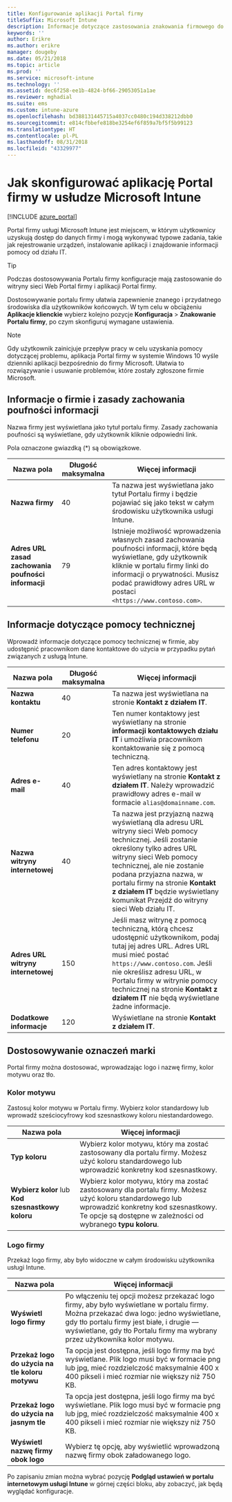 ```yaml
---
title: Konfigurowanie aplikacji Portal firmy
titleSuffix: Microsoft Intune
description: Informacje dotyczące zastosowania znakowania firmowego do aplikacji Portal firmy usługi Intune.
keywords: ''
author: Erikre
ms.author: erikre
manager: dougeby
ms.date: 05/21/2018
ms.topic: article
ms.prod: ''
ms.service: microsoft-intune
ms.technology: ''
ms.assetid: dec6f258-ee1b-4824-bf66-29053051a1ae
ms.reviewer: mghadial
ms.suite: ems
ms.custom: intune-azure
ms.openlocfilehash: bd388131445715a4037cc0480c194d338212dbb0
ms.sourcegitcommit: e814cfbbefe818be3254ef6f859a7bf5f5b99123
ms.translationtype: HT
ms.contentlocale: pl-PL
ms.lasthandoff: 08/31/2018
ms.locfileid: "43329977"
---
```

# <a name="how-to-configure-the-microsoft-intune-company-portal-app"></a>Jak skonfigurować aplikację Portal firmy w usłudze Microsoft Intune

[!INCLUDE [azure_portal](./includes/azure_portal.md)]

Portal firmy usługi Microsoft Intune jest miejscem, w którym użytkownicy uzyskują dostęp do danych firmy i mogą wykonywać typowe zadania, takie jak rejestrowanie urządzeń, instalowanie aplikacji i znajdowanie informacji pomocy od działu IT.        

> [!Tip]        
> Podczas dostosowywania Portalu firmy konfiguracje mają zastosowanie do witryny sieci Web Portal firmy i aplikacji Portal firmy.       

Dostosowywanie portalu firmy ułatwia zapewnienie znanego i przydatnego środowiska dla użytkowników końcowych. W tym celu w obciążeniu **Aplikacje klienckie** wybierz kolejno pozycje **Konfiguracja** > **Znakowanie Portalu firmy**, po czym skonfiguruj wymagane ustawienia.  

> [!Note]       
> Gdy użytkownik zainicjuje przepływ pracy w celu uzyskania pomocy dotyczącej problemu, aplikacja Portal firmy w systemie Windows 10 wyśle dzienniki aplikacji bezpośrednio do firmy Microsoft. Ułatwia to rozwiązywanie i usuwanie problemów, które zostały zgłoszone firmie Microsoft.  

## <a name="company-information-and-privacy-statement"></a>Informacje o firmie i zasady zachowania poufności informacji        
Nazwa firmy jest wyświetlana jako tytuł portalu firmy. Zasady zachowania poufności są wyświetlane, gdy użytkownik kliknie odpowiedni link.

Pola oznaczone gwiazdką (*) są obowiązkowe.       


| Nazwa pola | Długość maksymalna | Więcej informacji |
|---|---|---|
|**Nazwa firmy**| 40 | Ta nazwa jest wyświetlana jako tytuł Portalu firmy i będzie pojawiać się jako tekst w całym środowisku użytkownika usługi Intune. |
| **Adres URL zasad zachowania poufności informacji** |     79     | Istnieje możliwość wprowadzenia własnych zasad zachowania poufności informacji, które będą wyświetlane, gdy użytkownik kliknie w portalu firmy linki do informacji o prywatności. Musisz podać prawidłowy adres URL w postaci `<https://www.contoso.com>`. |

## <a name="support-information"></a>Informacje dotyczące pomocy technicznej      
Wprowadź informacje dotyczące pomocy technicznej w firmie, aby udostępnić pracownikom dane kontaktowe do użycia w przypadku pytań związanych z usługą Intune.       

|Nazwa pola|Długość maksymalna|Więcej informacji|
|---|---|---|
|**Nazwa kontaktu** | 40 | Ta nazwa jest wyświetlana na stronie **Kontakt z działem IT**. |
|**Numer telefonu** | 20 | Ten numer kontaktowy jest wyświetlany na stronie **informacji kontaktowych działu IT** i umożliwia pracownikom kontaktowanie się z pomocą techniczną. |
|**Adres e-mail**| 40 | Ten adres kontaktowy jest wyświetlany na stronie **Kontakt z działem IT**. Należy wprowadzić prawidłowy adres e-mail w formacie `alias@domainname.com`. |
|**Nazwa witryny internetowej**| 40 | Ta nazwa jest przyjazną nazwą wyświetlaną dla adresu URL witryny sieci Web pomocy technicznej. Jeśli zostanie określony tylko adres URL witryny sieci Web pomocy technicznej, ale nie zostanie podana przyjazna nazwa, w portalu firmy na stronie **Kontakt z działem IT** będzie wyświetlany komunikat Przejdź do witryny sieci Web działu IT. |
|**Adres URL witryny internetowej**| 150 | Jeśli masz witrynę z pomocą techniczną, którą chcesz udostępnić użytkownikom, podaj tutaj jej adres URL. Adres URL musi mieć postać `https://www.contoso.com`. Jeśli nie określisz adresu URL, w Portalu firmy w witrynie pomocy technicznej na stronie **Kontakt z działem IT** nie będą wyświetlane żadne informacje. |
| **Dodatkowe informacje**| 120 | Wyświetlane na stronie **Kontakt z działem IT**. |


## <a name="company-branding-customization"></a>Dostosowywanie oznaczeń marki       
Portal firmy można dostosować, wprowadzając logo i nazwę firmy, kolor motywu oraz tło.     

### <a name="theme-color"></a>Kolor motywu
Zastosuj kolor motywu w Portalu firmy. Wybierz kolor standardowy lub wprowadź sześciocyfrowy kod szesnastkowy koloru niestandardowego.

|Nazwa pola|Więcej informacji|
|---|---|
|**Typ koloru**| Wybierz kolor motywu, który ma zostać zastosowany dla portalu firmy. Możesz użyć koloru standardowego lub wprowadzić konkretny kod szesnastkowy. |
|**Wybierz kolor** lub **Kod szesnastkowy koloru**| Wybierz kolor motywu, który ma zostać zastosowany dla portalu firmy. Możesz użyć koloru standardowego lub wprowadzić konkretny kod szesnastkowy. Te opcje są dostępne w zależności od wybranego **typu koloru**.  |

### <a name="company-logo"></a>Logo firmy
Przekaż logo firmy, aby było widoczne w całym środowisku użytkownika usługi Intune.

|Nazwa pola|Więcej informacji|
|---|---|
|**Wyświetl logo firmy**|Po włączeniu tej opcji możesz przekazać logo firmy, aby było wyświetlane w portalu firmy. Można przekazać dwa logo: jedno wyświetlane, gdy tło portalu firmy jest białe, i drugie — wyświetlane, gdy tło Portalu firmy ma wybrany przez użytkownika kolor motywu. |
|**Przekaż logo do użycia na tle koloru motywu**| Ta opcja jest dostępna, jeśli logo firmy ma być wyświetlane. Plik logo musi być w formacie png lub jpg, mieć rozdzielczość maksymalnie 400 x 400 pikseli i mieć rozmiar nie większy niż 750 KB. |
|**Przekaż logo do użycia na jasnym tle**| Ta opcja jest dostępna, jeśli logo firmy ma być wyświetlane. Plik logo musi być w formacie png lub jpg, mieć rozdzielczość maksymalnie 400 x 400 pikseli i mieć rozmiar nie większy niż 750 KB. |
|**Wyświetl nazwę firmy obok logo**| Wybierz tę opcję, aby wyświetlić wprowadzoną nazwę firmy obok załadowanego logo. |

Po zapisaniu zmian można wybrać pozycję **Podgląd ustawień w portalu internetowym usługi Intune** w górnej części bloku, aby zobaczyć, jak będą wyglądać konfiguracje.

